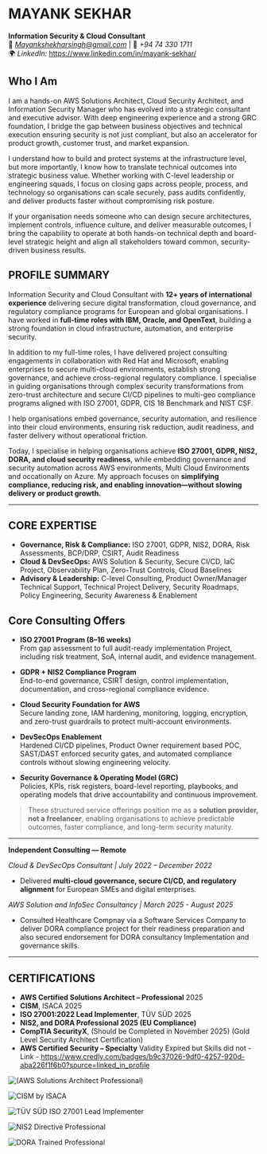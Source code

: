 # **MAYANK SEKHAR**
**Information Security & Cloud Consultant**  
📧 *Mayankshekharsingh@gmail.com* | 📱 *+94 74 330 1711*  
🌍 *LinkedIn:* https://www.linkedin.com/in/mayank-sekhar/

## **Who I Am**
I am a hands-on AWS Solutions Architect, Cloud Security Architect, and Information Security Manager who has evolved into a strategic consultant and executive advisor. With deep engineering experience and a strong GRC foundation, I bridge the gap between business objectives and technical execution ensuring security is not just compliant, but also an accelerator for product growth, customer trust, and market expansion.

I understand how to build and protect systems at the infrastructure level, but more importantly, I know how to translate technical outcomes into strategic business value. Whether working with C-level leadership or engineering squads, I focus on closing gaps across people, process, and technology so organisations can scale securely, pass audits confidently, and deliver products faster without compromising risk posture.

If your organisation needs someone who can design secure architectures, implement controls, influence culture, and deliver measurable outcomes, I bring the capability to operate at both hands-on technical depth and board-level strategic height and align all stakeholders toward common, security-driven business results.

## **PROFILE SUMMARY**
Information Security and Cloud Consultant with **12+ years of international experience** delivering secure digital transformation, cloud governance, and regulatory compliance programs for European and global organisations. I have worked in **full-time roles with IBM, Oracle, and OpenText**, building a strong foundation in cloud infrastructure, automation, and enterprise security.

In addition to my full-time roles, I have delivered project consulting engagements in collaboration with Red Hat and Microsoft, enabling enterprises to secure multi-cloud environments, establish strong governance, and achieve cross-regional regulatory compliance. I specialise in guiding organisations through complex security transformations from zero-trust architecture and secure CI/CD pipelines to multi-geo compliance programs aligned with ISO 27001, GDPR, CIS 18 Benchmark and NIST CSF.

I help organisations embed governance, security automation, and resilience into their cloud environments, ensuring risk reduction, audit readiness, and faster delivery without operational friction.

Today, I specialise in helping organisations achieve **ISO 27001, GDPR, NIS2, DORA, and cloud security readiness**, while embedding governance and security automation across AWS environments, Multi Cloud Environments and occationally on Azure. My approach focuses on **simplifying compliance, reducing risk, and enabling innovation—without slowing delivery or product growth.**

---

## **CORE EXPERTISE**
- **Governance, Risk & Compliance:** ISO 27001, GDPR, NIS2, DORA, Risk Assessments, BCP/DRP, CSIRT, Audit Readiness  
- **Cloud & DevSecOps:** AWS Solution & Security, Secure CI/CD, IaC Project, Observability Plan, Zero-Trust Controls, Cloud Baselines  
- **Advisory & Leadership:** C-level Consulting, Product Owner/Manager Technical Support, Technical Project Delivery, Security Roadmaps, Policy Engineering, Security Awareness & Enablement  

## **Core Consulting Offers**

- **ISO 27001 Program (8–16 weeks)**  
  From gap assessment to full audit-ready implementation Project, including risk treatment, SoA, internal audit, and evidence management.

- **GDPR + NIS2 Compliance Program**  
  End-to-end governance, CSIRT design, control implementation, documentation, and cross-regional compliance evidence.

- **Cloud Security Foundation for AWS**  
  Secure landing zone, IAM hardening, monitoring, logging, encryption, and zero-trust guardrails to protect multi-account environments.

- **DevSecOps Enablement**  
  Hardened CI/CD pipelines, Product Owner requirement based POC, SAST/DAST enforced security gates, and automated compliance controls without slowing engineering velocity.

- **Security Governance & Operating Model (GRC)**  
  Policies, KPIs, risk registers, board-level reporting, playbooks, and operating models that drive accountability and continuous improvement.

> These structured service offerings position me as a **solution provider, not a freelancer**, enabling organisations to achieve predictable outcomes, faster compliance, and long-term security maturity.

---
**Independent Consulting — Remote**  

*Cloud & DevSecOps Consultant | July 2022 – December 2022*  
- Delivered **multi-cloud governance, secure CI/CD, and regulatory alignment** for European SMEs and digital enterprises.

*AWS Solution and InfoSec Consultancy | March 2025 - August 2025*
- Consulted Healthcare Compnay via a Software Services Company to deliver DORA compliance project for their readiness preparation and also secured endorsement for DORA consultancy Implementation and governance skills.

---
 
## **CERTIFICATIONS**
- **AWS Certified Solutions Architect – Professional** 2025
- **CISM**, ISACA 2025 
- **ISO 27001:2022 Lead Implementer**, TÜV SÜD 2025
- **NIS2, and DORA Professional 2025 (EU Compliance)**
- **CompTIA SecurityX**, (Should be Completed in November 2025) (Gold Level Security Architect Certification)
- **AWS Certified Security – Specialty** Validity Expired but Skills did not - Link - https://www.credly.com/badges/b9c37026-9df0-4257-920d-aba226f1f6b0?source=linked_in_profile

![(AWS Solutions Architect Professional)](https://github.com/Mynkskhr/Thinkwerke/blob/8495d2408c2fb5b0ff93c59284348957a6bc2424/AWS%20Certified%20Solutions%20Architect%20-%20Professional%20certificate.jpg)

![CISM by ISACA](https://github.com/Mynkskhr/Thinkwerke/blob/8495d2408c2fb5b0ff93c59284348957a6bc2424/CISM-certification.jpg)


![TÜV SÜD ISO 27001 Lead Implementer](https://github.com/Mynkskhr/Thinkwerke/blob/b627dfb5e3f08c4c57ea5bf364cd635cd5eca09c/ISO%2027001%20%20Mayank%20Sekhar.jpg)


![NIS2 Directive Professional](https://github.com/Mynkskhr/Thinkwerke/blob/8495d2408c2fb5b0ff93c59284348957a6bc2424/Mayank%20Sekhar%20NIS2DTP.jpg)


![DORA Trained Professional](https://github.com/Mynkskhr/Thinkwerke/blob/f98b12f5ee297a7d47c0392acdc0378b5ceb0110/Mayank%20Sekhar%20DORATPro.jpg)


